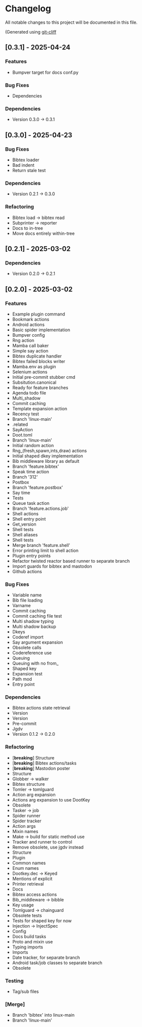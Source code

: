 # Changelog

All notable changes to this project will be documented in this file.

(Generated using [git-cliff](https://git-cliff.org/)

## [0.3.1] - 2025-04-24

### Features

- Bumpver target for docs conf.py

### Bug Fixes

- Dependencies

### Dependencies

- Version 0.3.0 -> 0.3.1

## [0.3.0] - 2025-04-23

### Bug Fixes

- Bibtex loader
- Bad indent
- Return stale test

### Dependencies

- Version 0.2.1 -> 0.3.0

### Refactoring

- Bibtex load -> bibtex read
- Subprinter -> reporter
- Docs to in-tree
- Move docs entirely within-tree

## [0.2.1] - 2025-03-02

### Dependencies

- Version 0.2.0 -> 0.2.1

## [0.2.0] - 2025-03-02

### Features

- Example plugin command
- Bookmark actions
- Android actions
- Basic spider implementation
- Bumpver config
- Rng action
- Mamba call baker
- Simple say action
- Bibtex duplicate handler
- Bibtex failed blocks writer
- Mamba.env as plugin
- Selenium actions
- Initial pre-commit stubber cmd
- Subsitution.canonical
- Ready for feature branches
- Agenda todo file
- Multi_shadow
- Commit caching
- Template expansion action
- Recency test
- Branch 'linux-main'
- .related
- SayAction
- Doot.toml
- Branch 'linux-main'
- Initial random action
- Rng_(fresh,spawn,ints,draw) actions
- Initial shaped dkey implementation
- Bib middleware library as default
- Branch 'feature.bibtex'
- Speak time action
- Branch '312'
- Postbox
- Branch 'feature.postbox'
- Say time
- Tests
- Queue task action
- Branch 'feature.actions.job'
- Shell actions
- Shell entry point
- Get_version
- Shell tests
- Shell aliases
- Shell tests
- Merge branch 'feature.shell'
- Error printing limit to shell action
- Plugin entry points
- Refactor twisted reactor based runner to separate branch
- Import guards for bibtex and mastodon
- Github actions

### Bug Fixes

- Variable name
- Bib file loading
- Varname
- Commit caching
- Commit caching file test
- Multi shadow typing
- Multi shadow backup
- Dkeys
- Coderef import
- Say argument expansion
- Obsolete calls
- Codereference use
- Queuing
- Queuing with no from_
- Shaped key
- Expansion test
- Path mod
- Entry point

### Dependencies

- Bibtex actions state retrieval
- Version
- Version
- Pre-commit
- Jgdv
- Version 0.1.2 -> 0.2.0

### Refactoring

- [**breaking**] Structure
- [**breaking**] Bibtex actions/tasks
- [**breaking**] Mastodon poster
- Structure
- Globber -> walker
- Bibtex structure
- Tomler -> tomlguard
- Action arg expansion
- Actions arg expansion to use DootKey
- Obsolete
- Tasker -> job
- Spider runner
- Spider tracker
- Action args
- Mixin names
- Make -> build for static method use
- Tracker and runner to control
- Remove obsolete, use jgdv instead
- Structure
- Plugin
- Common names
- Enum names
- Dootkey.dec -> Keyed
- Mentions of explicit
- Printer retrieval
- Docs
- Bibtex access actions
- Bib_middleware -> bibble
- Key usage
- Tomlguard -> chainguard
- Obsolete tests
- Tests for shaped key for now
- Injection -> InjectSpec
- Config
- Docs build tasks
- Proto and mixin use
- Typing imports
- Imports
- Date tracker, for separate branch
- Android task/job classes to separate branch
- Obsolete

### Testing

- Tag/sub files

### [Merge]

- Branch 'bibtex' into linux-main
- Branch 'linux-main'

<!-- generated by git-cliff -->

